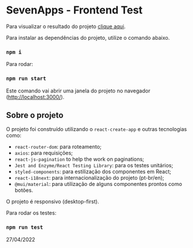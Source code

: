 # SevenApps - Frontend Test

Para visualizar o resultado do projeto [clique aqui](https://branndon.github.io/react-seven-apps/).

Para instalar as dependências do projeto, utilize o comando abaixo.
### `npm i`

Para rodar:
### `npm run start`
Este comando vai abrir uma janela do projeto no navegador (<http://localhost:3000/>).

## Sobre o projeto

O projeto foi construído utilizando o `react-create-app` e outras tecnologias como:

-  `react-router-dom`: para roteamento;
-  `axios`: para requisições;
-  `react-js-pagination` to help the work on paginations;
-  `Jest and Enzyme/React Testing Library`: para os testes unitários;
-  `styled-components`: para estilização dos componentes em React;
-  `react-i18next`: para internacionalização do projeto (pt-br/en);
-  `@mui/material`: para utilização de alguns componentes prontos como botões.

O projeto é responsivo (desktop-first).

Para rodar os testes:
### `npm run test`

27/04/2022
